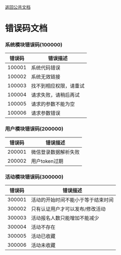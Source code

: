 [返回公共文档](/接口文档/1-公共文档.MD)

# 错误码文档


### 系统模块错误码(100000)

错误码|错误描述
--|--
100001|系统代码错误
100002|系统无效链接
100003|找不到相应权限，请重试
100004|请求失败，请稍后再试
100005|请求的参数不能为空
100006|请求参数错误


### 用户模块错误码(200000)

错误码|错误描述
--|--
200001|微信登录数据解析失败
200002|用户token过期


### 活动模块错误码(300000)

错误码|错误描述
--|--
300001|活动的开始时间不能小于等于结束时间
300002|只有认证用户才可以发布/修改活动
300003|活动报名人数只能增加不能减少
300004|活动不存在
300005|活动已收藏
300006|活动未收藏


